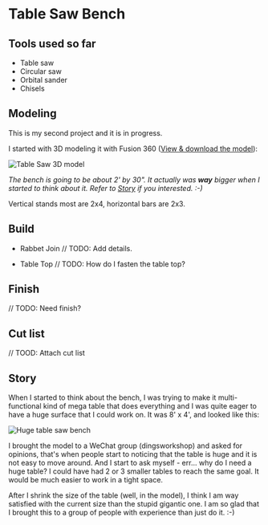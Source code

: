 # Table Saw Bench

## Tools used so far

* Table saw
* Circular saw
* Orbital sander
* Chisels

## Modeling

This is my second project and it is in progress.

I started with 3D modeling it with Fusion 360 ([View & download the model](https://a360.co/2VrNPQE)):

![Table Saw 3D model](images\TableSawBench-3DModel.png)

_The bench is going to be about 2' by 30". It actually was **way** bigger when I started to think about it. Refer to [Story](#Story) if you interested. :-)_

Vertical stands most are 2x4, horizontal bars are 2x3.

## Build

* Rabbet Join
// TODO: Add details.

* Table Top
// TODO: How do I fasten the table top?

## Finish

// TODO: Need finish?

## Cut list

// TOOD: Attach cut list

## Story

When I started to think about the bench, I was trying to make it multi-functional kind of mega table that does everything and I was quite eager to have a huge surface that I could work on. It was 8' x 4', and looked like this:

![Huge table saw bench](images\TableSawBench-3DModel-Huge.png)

I brought the model to a WeChat group (dingsworkshop) and asked for opinions, that's when people start to noticing that the table is huge and it is not easy to move around. And I start to ask myself - err... why do I need a huge table? I could have had 2 or 3 smaller tables to reach the same goal. It would be much easier to work in a tight space.

After I shrink the size of the table (well, in the model), I think I am way satisfied with the current size than the stupid gigantic one. I am so glad that I brought this to a group of people with experience than just do it. :-)
